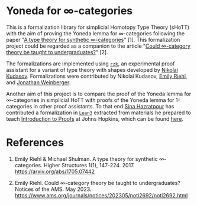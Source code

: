# Yoneda for ∞-categories 

This is a formalization library for simplicial Homotopy Type Theory (sHoTT) with the aim of proving the Yoneda lemma for ∞-categories following the paper "[A type theory for synthetic ∞-categories](https://higher-structures.math.cas.cz/api/files/issues/Vol1Iss1/RiehlShulman)" [1]. This formalization project could be regarded as a companion to the article "[Could ∞-category theory be taught to undergraduates?](https://www.ams.org/journals/notices/202305/noti2692/noti2692.html)" [2].


The formalizations are implemented using [`rzk`](https://github.com/fizruk/rzk), an experimental proof assistant for a variant of type theory with shapes developed by [Nikolai Kudasov](https://fizruk.github.io/). Formalizations were contributed by Nikolai Kudasov, [Emily Riehl](https://emilyriehl.github.io/), and [Jonathan Weinberger](https://sites.google.com/view/jonathanweinberger).

Another aim of this project is to compare the proof of the Yoneda lemma for ∞-categories in simplicial HoTT with proofs of the Yoneda lemma for 1-categories in other proof assistants. To that end [Sina Hazratpour](https://sinhp.github.io/) has contributed a formalization in [`Lean3`](https://leanprover-community.github.io/) extracted from materials he prepared to teach [Introduction to Proofs](https://sinhp.github.io/teaching/2022-introduction-to-proofs-with-Lean) at Johns Hopkins, which can be found [here](https://github.com/emilyriehl/yoneda/lean/yoneda.lean).

# References

1. Emily Riehl & Michael Shulman. A type theory for synthetic ∞-categories. Higher Structures 1(1), 147-224. 2017. https://arxiv.org/abs/1705.07442

2. Emily Riehl. Could ∞-category theory be taught to undergraduates? Notices of the AMS. May 2023. https://www.ams.org/journals/notices/202305/noti2692/noti2692.html
